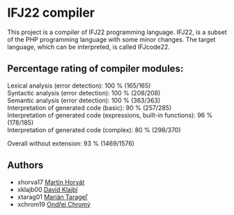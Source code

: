 # IFJ22 compiler
This project is a compiler of IFJ22 programming language. IFJ22, is a subset of the PHP programming language with some minor changes. The target language, which can be interpreted, is called IFJcode22.

## Percentage rating of compiler modules:
Lexical analysis (error detection): 100 % (165/165)<br>
Syntactic analysis (error detection): 100 % (208/208)<br>
Semantic analysis (error detection): 100 % (363/363)<br>
Interpretation of generated code (basic): 90 % (257/285)<br>
Interpretation of generated code (expressions, built-in functions): 96 % (178/185)<br>
Interpretation of generated code (complex): 80 % (298/370)<br>

Overall without extension: 93 % (1469/1576)

## Authors
- xhorva17 [Martin Horvát](https://github.com/xhorva)
- xklajb00 [David Klajbl](https://github.com/SuprisinglyBoring)
- xtarag01 [Marián Tarageľ](https://github.com/mariantaragel)
- xchrom19 [Ondřej Chromý](https://github.com/Xromi)
